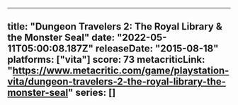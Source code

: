 
---
title: "Dungeon Travelers 2: The Royal Library & the Monster Seal"
date: "2022-05-11T05:00:08.187Z"
releaseDate: "2015-08-18"
platforms: ["vita"]
score: 73
metacriticLink: "https://www.metacritic.com/game/playstation-vita/dungeon-travelers-2-the-royal-library-the-monster-seal"
series: []
---
